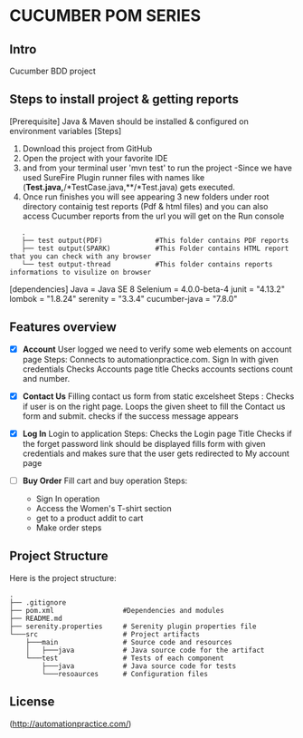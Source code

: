 # CUCUMBER POM SERIES

## Intro
Cucumber BDD project


## Steps to install project & getting reports
[Prerequisite]
Java & Maven should be installed & configured on environment variables
[Steps]
1. Download this project from GitHub
2. Open the project with your favorite IDE
3. and from your terminal user 'mvn test' to run the project
        -Since we have used SureFire Plugin runner files with names like (**Test.java,**/*TestCase.java,**/*Test.java) gets executed.
4. Once run finishes you will see appearing 3 new folders under root directory containig test reports (Pdf & html files) and you can also access Cucumber reports from the url you will get on the Run console

```
   .
   ├── test output(PDF)             #This folder contains PDF reports
   ├── test output(SPARK)           #This Folder contains HTML report that you can check with any browser
   └── test output-thread           #This folder contains reports informations to visulize on browser
```

[dependencies]
Java = Java SE 8
Selenium = 4.0.0-beta-4
junit = "4.13.2"
lombok = "1.8.24"
serenity = "3.3.4"
cucumber-java = "7.8.0"

## Features overview
*   [x] **Account** User logged we need to verify some web elements on account page
    Steps: Connects to automationpractice.com.
    Sign In with given credentials
    Checks Accounts page title
    Checks accounts sections count and number.

*   [x] **Contact Us** Filling contact us form from static excelsheet
    Steps : Checks if user is on the right page.
    Loops the given sheet to fill the Contact us form and submit.
    checks if the success message appears

*   [x] **Log In** Login to application
    Steps: Checks the Login page Title
    Checks if the forget password link should be displayed
    fills form with given credentials and makes sure that the user gets redirected to My account page

*   [ ] **Buy Order** Fill cart and buy operation
    Steps: 
    - Sign In operation
    - Access the Women's T-shirt section
    - get to a product addit to cart
    - Make order steps


## Project Structure
Here is the project structure:
```
.
├── .gitignore
├── pom.xml                 #Dependencies and modules
├── README.md
├── serenity.properties     # Serenity plugin properties file
└───src                     # Project artifacts
    ├───main                # Source code and resources
    │   ├───java            # Java source code for the artifact
    └───test                # Tests of each component
        ├───java            # Java source code for tests
        └───resoaurces      # Configuration files
```

## License
(http://automationpractice.com/)

 
